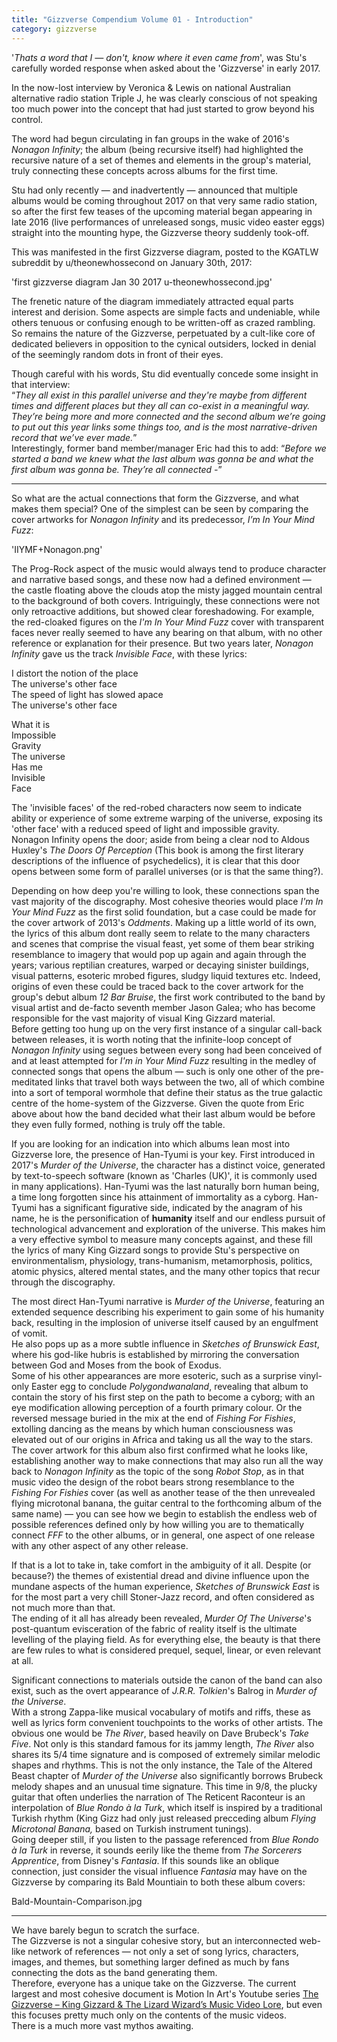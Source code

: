 ```yaml
---
title: "Gizzverse Compendium Volume 01 - Introduction"
category: gizzverse
---
```


'_Thats a word that I — don't, know where it even came from_'<!--snippet-->, was Stu's carefully worded response when asked about the 'Gizzverse' in early 2017.

In the now-lost interview by Veronica & Lewis on national Australian alternative radio station Triple J, he was clearly conscious of not speaking too much power into the concept that had just started to grow beyond his control.  

The word had begun circulating in fan groups in the wake of 2016's _Nonagon Infinity_; the album (being recursive itself) had highlighted the recursive nature of a set of themes and elements in the group's material, truly connecting these concepts across albums for the first time.

Stu had only recently — and inadvertently — announced that multiple albums would be coming throughout 2017 on that very same radio station, so after the first few teases of the upcoming material began appearing in late 2016 (live performances of unreleased songs, music video easter eggs) straight into the mounting hype, the Gizzverse theory suddenly took-off.

This was manifested in the first Gizzverse diagram, posted to the KGATLW subreddit by u/theonewhossecond on January 30th, 2017:

'first gizzverse diagram Jan 30 2017 u-theonewhossecond.jpg'

The frenetic nature of the diagram immediately attracted equal parts interest and derision. Some aspects are simple facts and undeniable, while others tenuous or confusing enough to be written-off as crazed rambling. So remains the nature of the Gizzverse, perpetuated by a cult-like core of dedicated believers in opposition to the cynical outsiders, locked in denial of the seemingly random dots in front of their eyes.

Though careful with his words, Stu did eventually concede some insight in that interview:  
“_They all exist in this parallel universe and they're maybe from different times and different places but they all can co-exist in a meaningful way. They’re being more and more connected and the second album we’re going to put out this year links some things too, and is the most narrative-driven record that we’ve ever made._”  
Interestingly, former band member/manager Eric had this to add:
“_Before we started a band we knew what the last album was gonna be and what the first album was gonna be. They’re all connected -_”

---

So what are the actual connections that form the Gizzverse, and what makes them special? One of the simplest can be seen by comparing the cover artworks for _Nonagon Infinity_ and its predecessor, _I’m In Your Mind Fuzz_:

'IIYMF+Nonagon.png'

The Prog-Rock aspect of the music would always tend to produce character and narrative based songs, and these now had a defined environment — the castle floating above the clouds atop the misty jagged mountain central to the background of both covers.
Intriguingly, these connections were not only retroactive additions, but showed clear foreshadowing. For example, the red-cloaked figures on the _I'm In Your Mind Fuzz_ cover with transparent faces never really seemed to have any bearing on that album, with no other reference or explanation for their presence. But two years later, _Nonagon Infinity_ gave us the track _Invisible Face_, with these lyrics:

I distort the notion of the place  
The universe's other face  
The speed of light has slowed apace  
The universe's other face  

What it is  
Impossible  
Gravity  
The universe  
Has me  
Invisible  
Face  

The 'invisible faces' of the red-robed characters now seem to indicate ability or experience of some extreme warping of the universe, exposing its 'other face' with a reduced speed of light and impossible gravity.  
Nonagon Infinity opens the door; aside from being a clear nod to Aldous Huxley's _The Doors Of Perception_ (This book is among the first literary descriptions of the influence of psychedelics), it is clear that this door opens between some form of parallel universes (or is that the same thing?).

Depending on how deep you're willing to look, these connections span the vast majority of the discography. Most cohesive theories would place _I'm In Your Mind Fuzz_ as the first solid foundation, but a case could be made for the cover artwork of 2013's _Oddments_. Making up a little world of its own, the lyrics of this album dont really seem to relate to the many characters and scenes that comprise the visual feast, yet some of them bear striking resemblance to imagery that would pop up again and again through the years; various reptilian creatures, warped or decaying sinister buildings, visual patterns, esoteric mrobed figures, sludgy liquid textures etc. Indeed, origins of even these could be traced back to the cover artwork for the group's debut album _12 Bar Bruise_, the first work contributed to the band by visual artist and de-facto seventh member Jason Galea; who has become responsible for the vast majority of visual King Gizzard material.  
Before getting too hung up on the very first instance of a singular call-back between releases, it is worth noting that the infinite-loop concept of _Nonagon Infinity_ using segues between every song had been conceived of and at least attempted for _I'm in Your Mind Fuzz_  resulting in the medley of connected songs that opens the album — such is only one other of the pre-meditated links that travel both ways between the two, all of which combine into a sort of temporal wormhole that define their status as the true galactic centre of the home-system of the Gizzverse.
Given the quote from Eric above about how the band decided what their last album would be before they even fully formed, nothing is truly off the table.

If you are looking for an indication into which albums lean most into Gizzverse lore, the presence of Han-Tyumi is your key. First introduced in 2017's _Murder of the Universe_, the character has a distinct voice, generated by text-to-speech software (known as 'Charles (UK)', it is commonly used in many applications). Han-Tyumi was the last naturally born human being, a time long forgotten since his attainment of immortality as a cyborg. Han-Tyumi has a significant figurative side, indicated by the anagram of his name, he is the personification of **humanity** itself and our endless pursuit of technological advancement and exploration of the universe. This makes him a very effective symbol to measure many concepts against, and these fill the lyrics of many King Gizzard songs to provide Stu's perspective on environmentalism, physiology, trans-humanism, metamorphosis, politics, atomic physics, altered mental states, and the many other topics that recur through the discography.

The most direct Han-Tyumi narrative is _Murder of the Universe_, featuring an extended sequence describing his experiment to gain some of his humanity back, resulting in the implosion of universe itself caused by an engulfment of vomit.  
He also pops up as a more subtle influence in _Sketches of Brunswick East_, where his god-like hubris is established by mirroring the conversation between God and Moses from the book of Exodus.  
Some of his other appearances are more esoteric, such as a surprise vinyl-only Easter egg to conclude _Polygondwanaland_, revealing that album to contain the story of his first step on the path to become a cyborg; with an eye modification allowing perception of a fourth primary colour.  Or the reversed message buried in the mix at the end of _Fishing For Fishies_, extolling dancing as the means by which human consciousness was elevated out of our origins in Africa and taking us all the way to the stars.
The cover artwork for this album also first confirmed what he looks like, establishing another way to make connections that may also run all the way back to _Nonagon Infinity_  as the topic of the song _Robot Stop_, as in that music video the design of the robot bears strong resemblance to the _Fishing For Fishies_ cover (as well as another tease of the then unrevealed flying microtonal banana, the guitar central to the forthcoming album of the same name) — you can see how we begin to establish the endless web of possible references defined only by how willing you are to thematically connect _FFF_ to the other albums, or in general, one aspect of one release with any other aspect of any other release.

If that is a lot to take in, take comfort in the ambiguity of it all. Despite (or because?) the themes of existential dread and divine influence upon the mundane aspects of the human experience, _Sketches of Brunswick East_ is for the most part a very chill Stoner-Jazz record, and often considered as not much more than that.  
The ending of it all has already been revealed, _Murder Of The Universe_'s post-quantum evisceration of the fabric of reality itself is the ultimate levelling of the playing field. As for everything else, the beauty is that there are few rules to what is considered prequel, sequel, linear, or even relevant at all.  

Significant connections to materials outside the canon of the band can also exist, such as the overt appearance of _J.R.R. Tolkien_'s Balrog in _Murder of the Universe_.  
With a strong Zappa-like musical vocabulary of motifs and riffs, these as well as lyrics form convenient touchpoints to the works of other artists. The obvious one would be _The River_, based heavily on Dave Brubeck's _Take Five_. Not only is this standard famous for its jammy length, _The River_ also shares its 5/4 time signature and is composed of extremely similar melodic shapes and rhythms. This is not the only instance, the Tale of the Altered Beast chapter of _Murder of the Universe_ also significantly borrows Brubeck melody shapes and an unusual time signature. This time in 9/8, the plucky guitar that often underlies the narration of The Reticent Raconteur is an interpolation of _Blue Rondo à la Turk_, which itself is inspired by a traditional Turkish rhythm (King Gizz had only just released precceding album _Flying Microtonal Banana,_ based on Turkish instrument tunings).  
Going deeper still, if you listen to the passage referenced from _Blue Rondo à la Turk_ in reverse, it sounds eerily like the theme from _The Sorcerers Apprentice_, from Disney's _Fantasia_. If this sounds like an oblique connection, just consider the visual influence _Fantasia_ may have on the Gizzverse by comparing its Bald Mountiain to both these album covers:

Bald-Mountain-Comparison.jpg

---

We have barely begun to scratch the surface.  
The Gizzverse is not a singular cohesive story, but an interconnected web-like network of references — not only a set of song lyrics, characters, images, and themes, but something larger defined as much by fans connecting the dots as the band generating them.  
Therefore, everyone has a unique take on the Gizzverse. The current largest and most cohesive document is Motion In Art's Youtube series [The Gizzverse – King Gizzard & The Lizard Wizard’s Music Video Lore](https://www.youtube.com/watch?v=AEIEmRyLPzY&list=PLluo87o05TIGLPcsQ6ZZj-AZtSqEeHY0n), but even this focuses pretty much only on the contents of the music videos.  
There is a much more vast mythos awaiting.


<!-- Broken link to important interview: http://www.abc.net.au/triplej/musicnews/s4613979.htm
quotes available from Music Feeds: https://musicfeeds.com.au/news/king-gizzard-confirm-existence-parallel-gizzverse/
“They all exist in this parallel universe and they maybe from different times and different places but they all can co-exist in a meaningful way,” said guitarist Stu Mackenzie. “They’re being more and more connected and the second album we’re going to put out this year links some things too, and is the most narrative-driven record that we’ve ever made.”
“Before we started a band we knew what the last album was gonna be and what the first album was gonna be. They’re all connected,” added drummer Eric Moore.” -->
